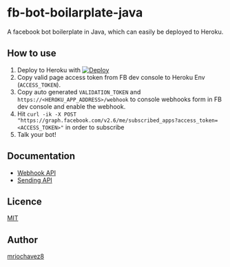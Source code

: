 # fb-bot-boilarplate-java
A facebook bot boilerplate in Java, which can easily be deployed to Heroku.

## How to use
1. Deploy to Heroku with [![Deploy](https://www.herokucdn.com/deploy/button.png)](https://heroku.com/deploy)
2. Copy valid page access token from FB dev console to Heroku Env (`ACCESS_TOKEN`).
3. Copy auto generated `VALIDATION_TOKEN` and `https://<HEROKU_APP_ADDRESS>/webhook` to console webhooks form in FB dev console and enable the webhook.
4. Hit `curl -ik -X POST "https://graph.facebook.com/v2.6/me/subscribed_apps?access_token=<ACCESS_TOKEN>"` in order to subscribe
5. Talk your bot!

## Documentation
- [Webhook API](https://developers.facebook.com/docs/messenger-platform/webhook-reference)
- [Sending API](https://developers.facebook.com/docs/messenger-platform/send-api-reference)

## Licence

[MIT](https://github.com/tcnksm/tool/blob/master/LICENCE)

## Author

[mriochavez8](https://github.com/mariochavez8)

